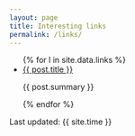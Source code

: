 ```yaml
---
layout: page
title: Interesting links
permalink: /links/
---
```


<ul>
  {% for l in site.data.links %}
    <li>
      <a href="{{ post.link }}">{{ post.title }}</a>
      <p>{{ post.summary }}</p>
    </li>
  {% endfor %}
</ul>



Last updated: {{ site.time }}

